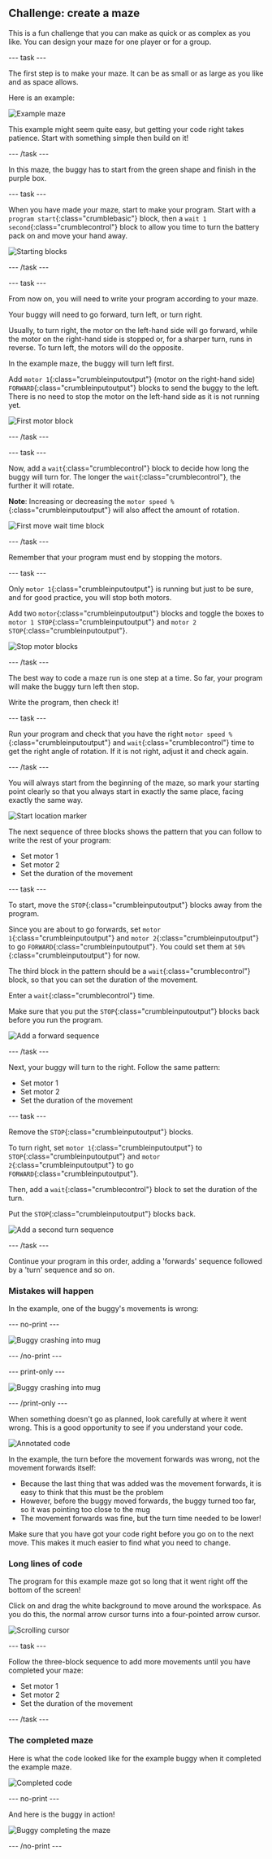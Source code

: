 ## Challenge: create a maze

This is a fun challenge that you can make as quick or as complex as you like. You can design your maze for one player or for a group.

--- task ---

The first step is to make your maze. It can be as small or as large as you like and as space allows.

Here is an example:

![Example maze](images/mazeChallenge_example.png)

This example might seem quite easy, but getting your code right takes patience. Start with something simple then build on it!

--- /task ---

In this maze, the buggy has to start from the green shape and finish in the purple box.

--- task ---

When you have made your maze, start to make your program. Start with a `program start`{:class="crumblebasic"} block, then a `wait 1 second`{:class="crumblecontrol"} block to allow you time to turn the battery pack on and move your hand away.

![Starting blocks](images/mazeChallenge_codeStep1.png)

--- /task ---

--- task ---

From now on, you will need to write your program according to your maze.

Your buggy will need to go forward, turn left, or turn right.

Usually, to turn right, the motor on the left-hand side will go forward, while the motor on the right-hand side is stopped or, for a sharper turn, runs in reverse. To turn left, the motors will do the opposite.

In the example maze, the buggy will turn left first.

Add `motor 1`{:class="crumbleinputoutput"} (motor on the right-hand side) `FORWARD`{:class="crumbleinputoutput"} blocks to send the buggy to the left. There is no need to stop the motor on the left-hand side as it is not running yet.

![First motor block](images/mazeChallenge_codeStep2.png)

--- /task ---

--- task ---

Now, add a `wait`{:class="crumblecontrol"} block to decide how long the buggy will turn for. The longer the `wait`{:class="crumblecontrol"}, the further it will rotate.

**Note**: Increasing or decreasing the `motor speed %`{:class="crumbleinputoutput"} will also affect the amount of rotation.

![First move wait time block](images/mazeChallenge_codeStep3.png)

--- /task ---

Remember that your program must end by stopping the motors.

--- task ---

Only `motor 1`{:class="crumbleinputoutput"} is running but just to be sure, and for good practice, you will stop both motors.

Add two `motor`{:class="crumbleinputoutput"} blocks and toggle the boxes to `motor 1 STOP`{:class="crumbleinputoutput"} and `motor 2 STOP`{:class="crumbleinputoutput"}.

![Stop motor blocks](images/mazeChallenge_codeStep4.png)

--- /task ---

The best way to code a maze run is one step at a time. So far, your program will make the buggy turn left then stop.

Write the program, then check it!

--- task ---

Run your program and check that you have the right `motor speed %`{:class="crumbleinputoutput"} and `wait`{:class="crumblecontrol"} time to get the right angle of rotation. If it is not right, adjust it and check again.


--- /task ---

You will always start from the beginning of the maze, so mark your starting point clearly so that you always start in exactly the same place, facing exactly the same way.

![Start location marker](images/mazeChallenge_startLocation.png)

The next sequence of three blocks shows the pattern that you can follow to write the rest of your program:

+ Set motor 1
+ Set motor 2
+ Set the duration of the movement

--- task ---

To start, move the `STOP`{:class="crumbleinputoutput"} blocks away from the program.

Since you are about to go forwards, set `motor 1`{:class="crumbleinputoutput"} and `motor 2`{:class="crumbleinputoutput"} to go `FORWARD`{:class="crumbleinputoutput"}. You could set them at `50%`{:class="crumbleinputoutput"} for now.

The third block in the pattern should be a `wait`{:class="crumblecontrol"} block, so that you can set the duration of the movement.

Enter a `wait`{:class="crumblecontrol"} time.

Make sure that you put the `STOP`{:class="crumbleinputoutput"} blocks back before you run the program.

![Add a forward sequence](images/mazeChallenge_codeStep5.png)

--- /task ---

Next, your buggy will turn to the right. Follow the same pattern:

+ Set motor 1
+ Set motor 2
+ Set the duration of the movement

--- task ---

Remove the `STOP`{:class="crumbleinputoutput"} blocks.

To turn right, set `motor 1`{:class="crumbleinputoutput"} to `STOP`{:class="crumbleinputoutput"} and `motor 2`{:class="crumbleinputoutput"} to go `FORWARD`{:class="crumbleinputoutput"}.

Then, add a `wait`{:class="crumblecontrol"} block to set the duration of the turn.

Put the `STOP`{:class="crumbleinputoutput"} blocks back.

![Add a second turn sequence](images/mazeChallenge_codeStep6.png)

--- /task ---

Continue your program in this order, adding a 'forwards' sequence followed by a 'turn' sequence and so on.

### Mistakes will happen

In the example, one of the buggy's movements is wrong:

--- no-print ---

![Buggy crashing into mug](images/mazeChallenge_crash.gif)

--- /no-print ---

--- print-only ---

![Buggy crashing into mug](images/mazeChallenge_crash.png)

--- /print-only ---

When something doesn't go as planned, look carefully at where it went wrong. This is a good opportunity to see if you understand your code.

![Annotated code](images/mazeChallenge_codeStep7annotated.png)

In the example, the turn before the movement forwards was wrong, not the movement forwards itself:
+ Because the last thing that was added was the movement forwards, it is easy to think that this must be the problem
+ However, before the buggy moved forwards, the buggy turned too far, so it was pointing too close to the mug
+ The movement forwards was fine, but the turn time needed to be lower!

Make sure that you have got your code right before you go on to the next move. This makes it much easier to find what you need to change.

### Long lines of code

The program for this example maze got so long that it went right off the bottom of the screen!

Click on and drag the white background to move around the workspace. As you do this, the normal arrow cursor turns into a four-pointed arrow cursor.

![Scrolling cursor](images/mazeChallenge_scrollingCursor.png)

--- task ---

Follow the three-block sequence to add more movements until you have completed your maze:

+ Set motor 1
+ Set motor 2
+ Set the duration of the movement

--- /task ---

### The completed maze

Here is what the code looked like for the example buggy when it completed the example maze.

![Completed code](images/mazeChallenge_codeStep8finalCode.png)

--- no-print ---

And here is the buggy in action!

![Buggy completing the maze](images/mazeChallenge_completion.gif)

--- /no-print ---

